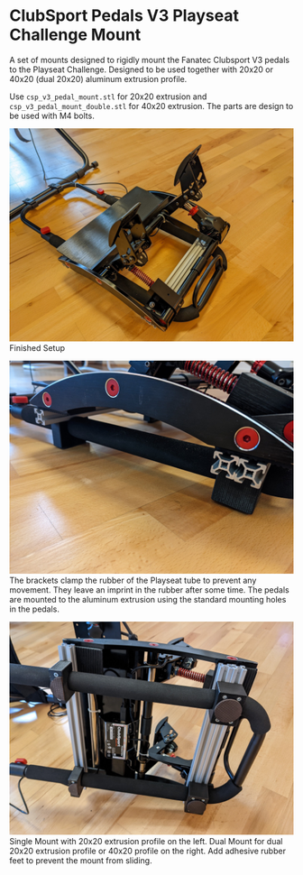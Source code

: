 ClubSport Pedals V3 Playseat Challenge Mount
================
A set of mounts designed to rigidly mount the Fanatec Clubsport V3 pedals to the Playseat Challenge. Designed to be used together with 20x20 or 40x20 (dual 20x20) aluminum extrusion profile.

Use `csp_v3_pedal_mount.stl` for 20x20 extrusion and `csp_v3_pedal_mount_double.stl` for 40x20 extrusion. The parts are design to be used with M4 bolts.

![](images/csp_v3_mount_1.jpg)
Finished Setup


![](images/csp_v3_mount_2.jpg)
The brackets clamp the rubber of the Playseat tube to prevent any movement. They leave an imprint in the rubber after some time. The pedals are mounted to the aluminum extrusion using the standard mounting holes in the pedals. 


![](images/csp_v3_mount_3.jpg)
Single Mount with 20x20 extrusion profile on the left. Dual Mount for dual 20x20 extrusion profile or 40x20 profile on the right. Add adhesive rubber feet to prevent the mount from sliding.